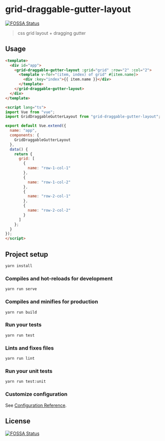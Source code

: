 # grid-draggable-gutter-layout
[![FOSSA Status](https://app.fossa.io/api/projects/git%2Bgithub.com%2Ftomatoaiu%2Fgrid-draggable-gutter-layout.svg?type=shield)](https://app.fossa.io/projects/git%2Bgithub.com%2Ftomatoaiu%2Fgrid-draggable-gutter-layout?ref=badge_shield)

> css grid layout + dragging gutter

## Usage
```html
<template>
  <div id="app">
    <grid-draggable-gutter-layout :grid="grid" :row="2" :col="2">
      <template v-for="(item, index) of grid" #[item.name]>
        <div :key="index">{{ item.name }}</div>
      </template>
    </grid-draggable-gutter-layout>
  </div>
</template>

<script lang="ts">
import Vue from "vue";
import GridDraggableGutterLayout from "grid-draggable-gutter-layout";

export default Vue.extend({
  name: "app",
  components: {
    GridDraggableGutterLayout
  },
  data() {
    return {
      grid: [
        {
          name: "row-1-col-1"
        },
        {
          name: "row-1-col-2"
        },
        {
          name: "row-2-col-1"
        },
        {
          name: "row-2-col-2"
        }
      ]
    };
  }
});
</script>
```


## Project setup
```
yarn install
```

### Compiles and hot-reloads for development
```
yarn run serve
```

### Compiles and minifies for production
```
yarn run build
```

### Run your tests
```
yarn run test
```

### Lints and fixes files
```
yarn run lint
```

### Run your unit tests
```
yarn run test:unit
```

### Customize configuration
See [Configuration Reference](https://cli.vuejs.org/config/).


## License
[![FOSSA Status](https://app.fossa.io/api/projects/git%2Bgithub.com%2Ftomatoaiu%2Fgrid-draggable-gutter-layout.svg?type=large)](https://app.fossa.io/projects/git%2Bgithub.com%2Ftomatoaiu%2Fgrid-draggable-gutter-layout?ref=badge_large)